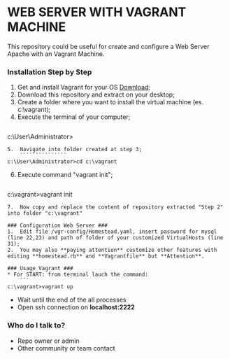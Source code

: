 # WEB SERVER WITH VAGRANT MACHINE #

This repository could be useful for create and configure a Web Server Apache with an Vagrant Machine.

### Installation Step by Step ###
1.	Get and install Vagrant for your OS [Download](https://www.vagrantup.com/downloads.html);
2.	Download this repository and extract on your desktop;
3.	Create a folder where you want to install the virtual machine (es. c:\vagrant);
4.	Execute the terminal of your computer;
    ``````
c:\User\Administrator>
``````
5.	Navigate into folder created at step 3; 
    ```````````````
c:\User\Administrator>cd c:\vagrant
```````````````
6.	Execute command "vagrant init";
    ```
c:\vagrant>vagrant init
```
7.	Now copy and replace the content of repository extracted "Step 2" into folder "c:\vagrant"

### Configuration Web Server ###
1.	Edit file /vgr-config/Homestead.yaml, insert password for mysql (line 22,23) and path of folder of your customized VirtualHosts (line 31);
2.	You may also **paying attention** customize other features with editing **homestead.rb** and **Vagrantfile** but **Attention**.

### Usage Vagrant ###
* For START: from terminal lauch the command:
    ```
c:\vagrant>vagrant up
```
* Wait until the end of the all processes
* Open ssh connection on **localhost:2222**

### Who do I talk to? ###

* Repo owner or admin
* Other community or team contact
